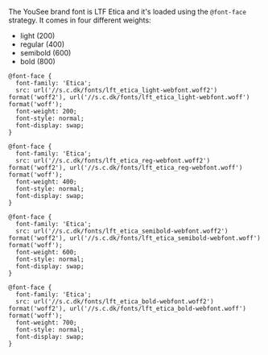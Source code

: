 The YouSee brand font is LTF Etica and it's loaded using the `@font-face` strategy. It comes in four different weights:
- light (200)
- regular (400)
- semibold (600)
- bold (800)

```
@font-face {
  font-family: 'Etica';
  src: url('//s.c.dk/fonts/lft_etica_light-webfont.woff2') format('woff2'), url('//s.c.dk/fonts/lft_etica_light-webfont.woff') format('woff');
  font-weight: 200;
  font-style: normal;
  font-display: swap;
}

@font-face {
  font-family: 'Etica';
  src: url('//s.c.dk/fonts/lft_etica_reg-webfont.woff2') format('woff2'), url('//s.c.dk/fonts/lft_etica_reg-webfont.woff') format('woff');
  font-weight: 400;
  font-style: normal;
  font-display: swap;
}

@font-face {
  font-family: 'Etica';
  src: url('//s.c.dk/fonts/lft_etica_semibold-webfont.woff2') format('woff2'), url('//s.c.dk/fonts/lft_etica_semibold-webfont.woff') format('woff');
  font-weight: 600;
  font-style: normal;
  font-display: swap;
}

@font-face {
  font-family: 'Etica';
  src: url('//s.c.dk/fonts/lft_etica_bold-webfont.woff2') format('woff2'), url('//s.c.dk/fonts/lft_etica_bold-webfont.woff') format('woff');
  font-weight: 700;
  font-style: normal;
  font-display: swap;
}
```
